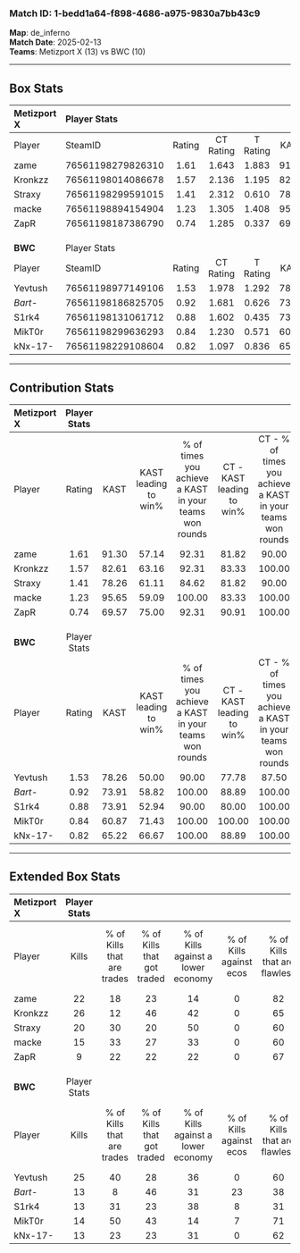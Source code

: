 ### Match ID: 1-bedd1a64-f898-4686-a975-9830a7bb43c9  
**Map**: de_inferno  
**Match Date**: 2025-02-13  
**Teams**: Metizport X (13) vs BWC (10)  

---  

## Box Stats  

| **Metizport X** | Player Stats      |        |           |          |       |       |       |         |        |      |     |
| :- | :- | :-: | :-: | :-: | :-: | :-: | :-: | :-: | :-: | :-: | :-: |
| Player          | SteamID           | Rating | CT Rating | T Rating | KAST  |  ADR  | Kills | Assists | Deaths | K/D  | HS% |
| zame            | 76561198279826310 |  1.61  |   1.643   |  1.883   | 91.30 | 101.2 |  22   |    8    |   13   | 1.69 | 40  |
| Kronkzz         | 76561198014086678 |  1.57  |   2.136   |  1.195   | 82.61 | 102.5 |  26   |    4    |   18   | 1.44 | 57  |
| Straxy          | 76561198299591015 |  1.41  |   2.312   |  0.610   | 78.26 | 101.6 |  20   |   10    |   15   | 1.33 | 45  |
| macke           | 76561198894154904 |  1.23  |   1.305   |  1.408   | 95.65 | 78.1  |  15   |    7    |   16   | 0.94 | 53  |
| ZapR            | 76561198187386790 |  0.74  |   1.285   |  0.337   | 69.57 | 51.6  |   9   |    8    |   16   | 0.56 | 44  |
|                 |                   |        |           |          |       |       |       |         |        |      |     |
|                 |                   |        |           |          |       |       |       |         |        |      |     |
|                 |                   |        |           |          |       |       |       |         |        |      |     |
| **BWC**         | Player Stats      |        |           |          |       |       |       |         |        |      |     |
| Player          | SteamID           | Rating | CT Rating | T Rating | KAST  |  ADR  | Kills | Assists | Deaths | K/D  | HS% |
| Yevtush         | 76561198977149106 |  1.53  |   1.978   |  1.292   | 78.26 | 94.6  |  25   |    5    |   16   | 1.56 | 60  |
| _Bart-_         | 76561198186825705 |  0.92  |   1.681   |  0.626   | 73.91 | 81.6  |  13   |    8    |   20   | 0.65 | 92  |
| S1rk4           | 76561198131061712 |  0.88  |   1.602   |  0.435   | 73.91 | 59.7  |  13   |    3    |   18   | 0.72 | 61  |
| MikT0r          | 76561198299636293 |  0.84  |   1.230   |  0.571   | 60.87 | 64.1  |  14   |    4    |   18   | 0.78 | 50  |
| kNx-17-         | 76561198229108604 |  0.82  |   1.097   |  0.836   | 65.22 | 71.4  |  13   |    7    |   20   | 0.65 | 69  |
---  

## Contribution Stats  

| **Metizport X** | Player Stats |       |                      |                                                        |                           |                                                             |                          |                                                            |
| :- | :-: | :-: | :-: | :-: | :-: | :-: | :-: | :-: |
| Player          |    Rating    | KAST  | KAST leading to win% | % of times you achieve a KAST in your teams won rounds | CT - KAST leading to win% | CT - % of times you achieve a KAST in your teams won rounds | T - KAST leading to win% | T - % of times you achieve a KAST in your teams won rounds |
| zame            |     1.61     | 91.30 |        57.14         |                         92.31                          |           81.82           |                            90.00                            |          30.00           |                           100.00                           |
| Kronkzz         |     1.57     | 82.61 |        63.16         |                         92.31                          |           83.33           |                           100.00                            |          28.57           |                           66.67                            |
| Straxy          |     1.41     | 78.26 |        61.11         |                         84.62                          |           81.82           |                            90.00                            |          28.57           |                           66.67                            |
| macke           |     1.23     | 95.65 |        59.09         |                         100.00                         |           83.33           |                           100.00                            |          30.00           |                           100.00                           |
| ZapR            |     0.74     | 69.57 |        75.00         |                         92.31                          |           90.91           |                           100.00                            |          40.00           |                           66.67                            |
|                 |              |       |                      |                                                        |                           |                                                             |                          |                                                            |
|                 |              |       |                      |                                                        |                           |                                                             |                          |                                                            |
|                 |              |       |                      |                                                        |                           |                                                             |                          |                                                            |
| **BWC**         | Player Stats |       |                      |                                                        |                           |                                                             |                          |                                                            |
| Player          |    Rating    | KAST  | KAST leading to win% | % of times you achieve a KAST in your teams won rounds | CT - KAST leading to win% | CT - % of times you achieve a KAST in your teams won rounds | T - KAST leading to win% | T - % of times you achieve a KAST in your teams won rounds |
| Yevtush         |     1.53     | 78.26 |        50.00         |                         90.00                          |           77.78           |                            87.50                            |          22.22           |                           100.00                           |
| _Bart-_         |     0.92     | 73.91 |        58.82         |                         100.00                         |           88.89           |                           100.00                            |          25.00           |                           100.00                           |
| S1rk4           |     0.88     | 73.91 |        52.94         |                         90.00                          |           80.00           |                           100.00                            |          14.29           |                           50.00                            |
| MikT0r          |     0.84     | 60.87 |        71.43         |                         100.00                         |          100.00           |                           100.00                            |          33.33           |                           100.00                           |
| kNx-17-         |     0.82     | 65.22 |        66.67         |                         100.00                         |           88.89           |                           100.00                            |          33.33           |                           100.00                           |
---  

## Extended Box Stats  

| **Metizport X** | Player Stats |                            |                            |                                    |                         |                              |                                 |        |                             |                                     |                          |                               |                            |
| :- | :-: | :-: | :-: | :-: | :-: | :-: | :-: | :-: | :-: | :-: | :-: | :-: | :-: |
| Player          |    Kills     | % of Kills that are trades | % of Kills that got traded | % of Kills against a lower economy | % of Kills against ecos | % of Kills that are flawless | % of Kills that are close duels | Deaths | % of Deaths that get traded | % of Deaths against a lower economy | % of Deaths against ecos | % of Deaths that are flawless | % of Deaths that are close |
| zame            |      22      |             18             |             23             |                 14                 |            0            |              82              |                5                |   13   |             54              |                 31                  |            0             |              69               |             0              |
| Kronkzz         |      26      |             12             |             46             |                 42                 |            0            |              65              |                0                |   18   |             28              |                 33                  |            0             |              67               |             11             |
| Straxy          |      20      |             30             |             20             |                 50                 |            0            |              60              |                0                |   15   |             27              |                 20                  |            0             |              33               |             7              |
| macke           |      15      |             33             |             27             |                 33                 |            0            |              60              |                0                |   16   |             31              |                 38                  |            0             |              56               |             6              |
| ZapR            |      9       |             22             |             22             |                 22                 |            0            |              67              |               11                |   16   |             25              |                 31                  |            0             |              50               |             0              |
|                 |              |                            |                            |                                    |                         |                              |                                 |        |                             |                                     |                          |                               |                            |
|                 |              |                            |                            |                                    |                         |                              |                                 |        |                             |                                     |                          |                               |                            |
|                 |              |                            |                            |                                    |                         |                              |                                 |        |                             |                                     |                          |                               |                            |
| **BWC**         | Player Stats |                            |                            |                                    |                         |                              |                                 |        |                             |                                     |                          |                               |                            |
| Player          |    Kills     | % of Kills that are trades | % of Kills that got traded | % of Kills against a lower economy | % of Kills against ecos | % of Kills that are flawless | % of Kills that are close duels | Deaths | % of Deaths that get traded | % of Deaths against a lower economy | % of Deaths against ecos | % of Deaths that are flawless | % of Deaths that are close |
| Yevtush         |      25      |             40             |             28             |                 36                 |            0            |              60              |                4                |   16   |             25              |                 25                  |            6             |              81               |             0              |
| _Bart-_         |      13      |             8              |             46             |                 31                 |           23            |              38              |                8                |   20   |             45              |                 25                  |            5             |              60               |             10             |
| S1rk4           |      13      |             31             |             23             |                 38                 |            8            |              31              |               15                |   18   |             33              |                 17                  |            0             |              72               |             0              |
| MikT0r          |      14      |             50             |             43             |                 14                 |            7            |              71              |                0                |   18   |             11              |                 22                  |            6             |              67               |             0              |
| kNx-17-         |      13      |             23             |             23             |                 31                 |            0            |              62              |                0                |   20   |             30              |                 25                  |            5             |              65               |             0              |
